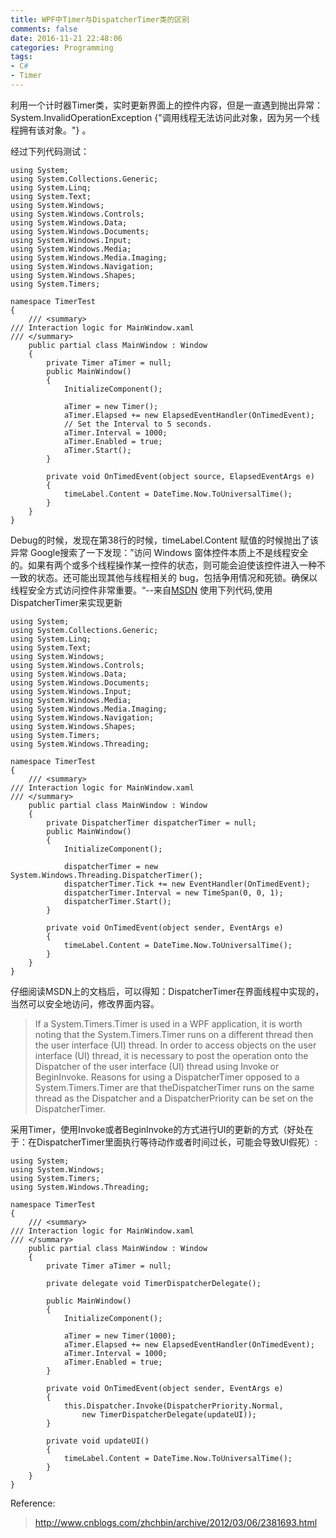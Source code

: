 ```yaml
---
title: WPF中Timer与DispatcherTimer类的区别
comments: false
date: 2016-11-21 22:48:06
categories: Programming
tags: 
- C#
- Timer
---
```

利用一个计时器Timer类，实时更新界面上的控件内容，但是一直遇到抛出异常：System.InvalidOperationException {"调用线程无法访问此对象，因为另一个线程拥有该对象。"} 。
<!--more-->
经过下列代码测试：

```
using System;
using System.Collections.Generic;
using System.Linq;
using System.Text;
using System.Windows;
using System.Windows.Controls;
using System.Windows.Data;
using System.Windows.Documents;
using System.Windows.Input;
using System.Windows.Media;
using System.Windows.Media.Imaging;
using System.Windows.Navigation;
using System.Windows.Shapes;
using System.Timers;

namespace TimerTest
{
    /// <summary>
/// Interaction logic for MainWindow.xaml
/// </summary>
    public partial class MainWindow : Window
    {
        private Timer aTimer = null;
        public MainWindow()
        {
            InitializeComponent();

            aTimer = new Timer();
            aTimer.Elapsed += new ElapsedEventHandler(OnTimedEvent);
            // Set the Interval to 5 seconds.
            aTimer.Interval = 1000;
            aTimer.Enabled = true;
            aTimer.Start();
        }

        private void OnTimedEvent(object source, ElapsedEventArgs e)
        {
            timeLabel.Content = DateTime.Now.ToUniversalTime();
        }
    }
}
```
Debug的时候，发现在第38行的时候，timeLabel.Content 赋值的时候抛出了该异常
Google搜索了一下发现：”访问 Windows 窗体控件本质上不是线程安全的。如果有两个或多个线程操作某一控件的状态，则可能会迫使该控件进入一种不一致的状态。还可能出现其他与线程相关的 bug，包括争用情况和死锁。确保以线程安全方式访问控件非常重要。“--来自[MSDN](http://msdn.microsoft.com/zh-cn/library/ms171728(en-us,VS.80).aspx)
使用下列代码,使用DispatcherTimer来实现更新
```
using System;
using System.Collections.Generic;
using System.Linq;
using System.Text;
using System.Windows;
using System.Windows.Controls;
using System.Windows.Data;
using System.Windows.Documents;
using System.Windows.Input;
using System.Windows.Media;
using System.Windows.Media.Imaging;
using System.Windows.Navigation;
using System.Windows.Shapes;
using System.Timers;
using System.Windows.Threading;

namespace TimerTest
{
    /// <summary>
/// Interaction logic for MainWindow.xaml
/// </summary>
    public partial class MainWindow : Window
    {
        private DispatcherTimer dispatcherTimer = null;
        public MainWindow()
        {
            InitializeComponent();

            dispatcherTimer = new System.Windows.Threading.DispatcherTimer();
            dispatcherTimer.Tick += new EventHandler(OnTimedEvent);
            dispatcherTimer.Interval = new TimeSpan(0, 0, 1);
            dispatcherTimer.Start();
        }

        private void OnTimedEvent(object sender, EventArgs e)
        {
            timeLabel.Content = DateTime.Now.ToUniversalTime();
        }
    }
}
```
仔细阅读MSDN上的文档后，可以得知：DispatcherTimer在界面线程中实现的，当然可以安全地访问，修改界面内容。
>If a System.Timers.Timer is used in a WPF application, it is worth noting that the System.Timers.Timer runs on a different thread then the user interface (UI) thread. In order to access objects on the user interface (UI) thread, it is necessary to post the operation onto the Dispatcher of the user interface (UI) thread using Invoke or BeginInvoke. Reasons for using a DispatcherTimer opposed to a System.Timers.Timer are that theDispatcherTimer runs on the same thread as the Dispatcher and a DispatcherPriority can be set on the DispatcherTimer.

采用Timer，使用Invoke或者BeginInvoke的方式进行UI的更新的方式（好处在于：在DispatcherTimer里面执行等待动作或者时间过长，可能会导致UI假死）:
```
using System;
using System.Windows;
using System.Timers;
using System.Windows.Threading;

namespace TimerTest
{
    /// <summary>
/// Interaction logic for MainWindow.xaml
/// </summary>
    public partial class MainWindow : Window
    {
        private Timer aTimer = null;

        private delegate void TimerDispatcherDelegate();

        public MainWindow()
        {
            InitializeComponent();

            aTimer = new Timer(1000);
            aTimer.Elapsed += new ElapsedEventHandler(OnTimedEvent);
            aTimer.Interval = 1000;
            aTimer.Enabled = true;
        }

        private void OnTimedEvent(object sender, EventArgs e)
        {
            this.Dispatcher.Invoke(DispatcherPriority.Normal,
                new TimerDispatcherDelegate(updateUI));
        }

        private void updateUI()
        {
            timeLabel.Content = DateTime.Now.ToUniversalTime();
        }
    }
}
```

Reference:
> http://www.cnblogs.com/zhchbin/archive/2012/03/06/2381693.html